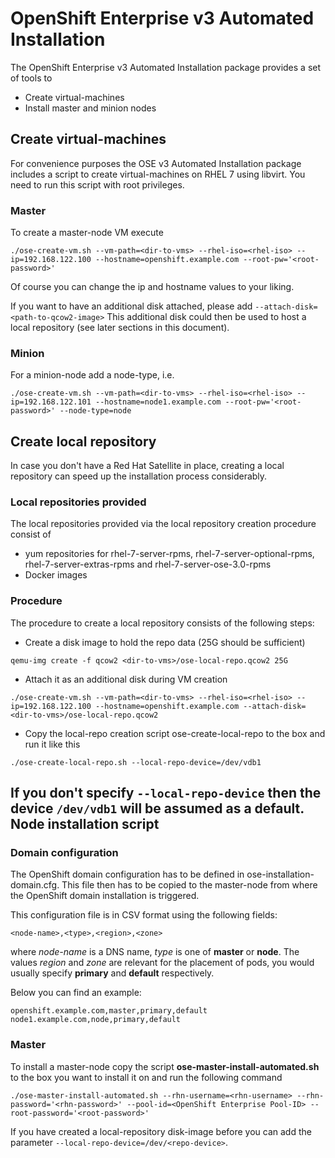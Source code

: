 OpenShift Enterprise v3 Automated Installation
============================
The OpenShift Enterprise v3 Automated Installation package provides a set of tools to

 - Create virtual-machines
 - Install master and minion nodes

Create virtual-machines
-------
For convenience purposes the OSE v3 Automated Installation package includes a script to create virtual-machines on RHEL 7 using libvirt. You need to run this script with root privileges.
### Master
To create a master-node VM execute
```
./ose-create-vm.sh --vm-path=<dir-to-vms> --rhel-iso=<rhel-iso> --ip=192.168.122.100 --hostname=openshift.example.com --root-pw='<root-password>'
```

Of course you can change the ip and hostname values to your liking.

If you want to have an additional disk attached, please add ```--attach-disk=<path-to-qcow2-image>```
This additional disk could then be used to host a local repository (see later sections in this document).

### Minion
For a minion-node add a node-type, i.e.
```
./ose-create-vm.sh --vm-path=<dir-to-vms> --rhel-iso=<rhel-iso> --ip=192.168.122.101 --hostname=node1.example.com --root-pw='<root-password>' --node-type=node
```
Create local repository
-------
In case you don't have a Red Hat Satellite in place, creating a local repository can speed up the installation process considerably.
### Local repositories provided
The local repositories provided via the local repository creation procedure consist of

 - yum repositories for rhel-7-server-rpms, rhel-7-server-optional-rpms, rhel-7-server-extras-rpms and rhel-7-server-ose-3.0-rpms
 - Docker images

### Procedure
The procedure to create a local repository consists of the following steps:

- Create a disk image to hold the repo data (25G should be sufficient)
```
qemu-img create -f qcow2 <dir-to-vms>/ose-local-repo.qcow2 25G
```
- Attach it as an additional disk during VM creation
```
./ose-create-vm.sh --vm-path=<dir-to-vms> --rhel-iso=<rhel-iso> --ip=192.168.122.100 --hostname=openshift.example.com --attach-disk=<dir-to-vms>/ose-local-repo.qcow2
```
- Copy the local-repo creation script ose-create-local-repo to the box and run it like this
```
./ose-create-local-repo.sh --local-repo-device=/dev/vdb1
```

If you don't specify ```--local-repo-device``` then the device ```/dev/vdb1``` will be assumed as a default.
Node installation script
-------
### Domain configuration
The OpenShift domain configuration has to be defined in ose-installation-domain.cfg. This file then has to be copied to the master-node from where the OpenShift domain installation is triggered.

This configuration file is in CSV format using the following fields:

```
<node-name>,<type>,<region>,<zone>
```

where *node-name* is a DNS name, *type* is one of **master** or **node**. The values *region* and *zone* are relevant for the placement of pods, you would usually specify **primary** and **default** respectively.

Below you can find an example:

```
openshift.example.com,master,primary,default
node1.example.com,node,primary,default
```

### Master
To install a master-node copy the script **ose-master-install-automated.sh** to the box you want to install it on and run the following command
```
./ose-master-install-automated.sh --rhn-username=<rhn-username> --rhn-password='<rhn-password>' --pool-id=<OpenShift Enterprise Pool-ID> --root-password='<root-password>'
```
If you have created a local-repository disk-image before you can add the parameter ```--local-repo-device=/dev/<repo-device>```.

